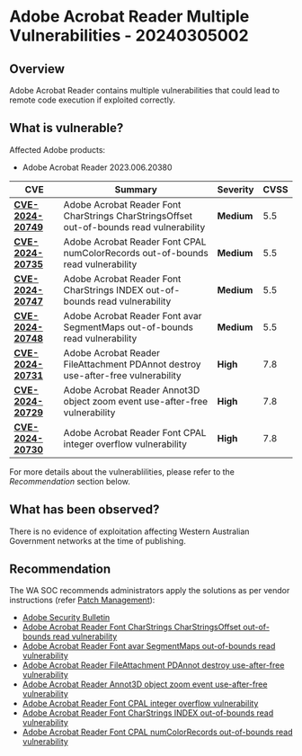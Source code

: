 # Adobe Acrobat Reader Multiple Vulnerabilities - 20240305002

## Overview

Adobe Acrobat Reader contains multiple vulnerabilities that could lead to remote code execution if exploited correctly.

## What is vulnerable?

Affected Adobe products:

- Adobe Acrobat Reader 2023.006.20380

| CVE | Summary | Severity     | CVSS |
| ------------------- | ------- | ------------ | ---- |
| [**CVE-2024-20749**](https://nvd.nist.gov/vuln/detail/CVE-2024-20749) |    Adobe Acrobat Reader Font CharStrings CharStringsOffset out-of-bounds read vulnerability     | **Medium** | 5.5  |
| [**CVE-2024-20735**](https://nvd.nist.gov/vuln/detail/CVE-2024-20735) |    Adobe Acrobat Reader Font CPAL numColorRecords out-of-bounds read vulnerability     | **Medium** | 5.5  |
| [**CVE-2024-20747**](https://nvd.nist.gov/vuln/detail/CVE-2024-20747) |     Adobe Acrobat Reader Font CharStrings INDEX out-of-bounds read vulnerability    | **Medium** | 5.5  |
| [**CVE-2024-20748**](https://nvd.nist.gov/vuln/detail/CVE-2024-20748) |    Adobe Acrobat Reader Font avar SegmentMaps out-of-bounds read vulnerability     | **Medium** | 5.5  |
| [**CVE-2024-20731**](https://nvd.nist.gov/vuln/detail/CVE-2024-20731) |     Adobe Acrobat Reader FileAttachment PDAnnot destroy use-after-free vulnerability    | **High** | 7.8  |
| [**CVE-2024-20729**](https://nvd.nist.gov/vuln/detail/CVE-2024-20729) |    Adobe Acrobat Reader Annot3D object zoom event use-after-free vulnerability     | **High** | 7.8  |
| [**CVE-2024-20730**](https://nvd.nist.gov/vuln/detail/CVE-2024-20730) |    Adobe Acrobat Reader Font CPAL integer overflow vulnerability     | **High** | 7.8  |

For more details about the vulnerablilities, please refer to the *Recommendation* section below.

## What has been observed?

There is no evidence of exploitation affecting Western Australian Government networks at the time of publishing.

## Recommendation

The WA SOC recommends administrators apply the solutions as per vendor instructions (refer [Patch Management](../guidelines/patch-management.md)):


- [Adobe Security Bulletin](https://helpx.adobe.com/au/security/products/acrobat/apsb24-07.html)
- [Adobe Acrobat Reader Font CharStrings CharStringsOffset out-of-bounds read vulnerability](https://talosintelligence.com/vulnerability_reports/TALOS-2023-1910)
- [Adobe Acrobat Reader Font avar SegmentMaps out-of-bounds read vulnerability](https://talosintelligence.com/vulnerability_reports/TALOS-2023-1909)
- [Adobe Acrobat Reader FileAttachment PDAnnot destroy use-after-free vulnerability](https://talosintelligence.com/vulnerability_reports/TALOS-2023-1901)
- [Adobe Acrobat Reader Annot3D object zoom event use-after-free vulnerability](https://talosintelligence.com/vulnerability_reports/TALOS-2023-1890)
- [Adobe Acrobat Reader Font CPAL integer overflow vulnerability](https://talosintelligence.com/vulnerability_reports/TALOS-2023-1906)
- [Adobe Acrobat Reader Font CharStrings INDEX out-of-bounds read vulnerability](https://talosintelligence.com/vulnerability_reports/TALOS-2023-1908)
- [Adobe Acrobat Reader Font CPAL numColorRecords out-of-bounds read vulnerability](https://talosintelligence.com/vulnerability_reports/TALOS-2023-1905)
